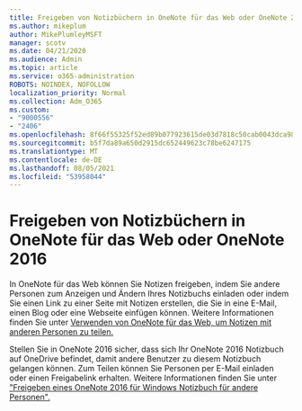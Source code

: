 ```yaml
---
title: Freigeben von Notizbüchern in OneNote für das Web oder OneNote 2016
ms.author: mikeplum
author: MikePlumleyMSFT
manager: scotv
ms.date: 04/21/2020
ms.audience: Admin
ms.topic: article
ms.service: o365-administration
ROBOTS: NOINDEX, NOFOLLOW
localization_priority: Normal
ms.collection: Adm_O365
ms.custom:
- "9000556"
- "2406"
ms.openlocfilehash: 8f66f55325f52ed89b077923615de03d7818c50cab0043dca98aadca3e725bc8
ms.sourcegitcommit: b5f7da89a650d2915dc652449623c78be6247175
ms.translationtype: MT
ms.contentlocale: de-DE
ms.lasthandoff: 08/05/2021
ms.locfileid: "53958044"
---
```

# <a name="share-notebooks-in-onenote-for-the-web-or-onenote-2016"></a>Freigeben von Notizbüchern in OneNote für das Web oder OneNote 2016

In OneNote für das Web können Sie Notizen freigeben, indem Sie andere Personen zum Anzeigen und Ändern Ihres Notizbuchs einladen oder indem Sie einen Link zu einer Seite mit Notizen erstellen, die Sie in eine E-Mail, einen Blog oder eine Webseite einfügen können. Weitere Informationen finden Sie unter [Verwenden von OneNote für das Web, um Notizen mit anderen Personen zu teilen.](https://support.office.com/article/D3481FBE-E06C-4883-B7E9-B2EE9F38AED3)

Stellen Sie in OneNote 2016 sicher, dass sich Ihr OneNote 2016 Notizbuch auf OneDrive befindet, damit andere Benutzer zu diesem Notizbuch gelangen können. Zum Teilen können Sie Personen per E-Mail einladen oder einen Freigabelink erhalten. Weitere Informationen finden Sie unter ["Freigeben eines OneNote 2016 für Windows Notizbuch für andere Personen".](https://support.office.com/article/d14b6033-7a95-4536-9216-bb0a5e0f8285)